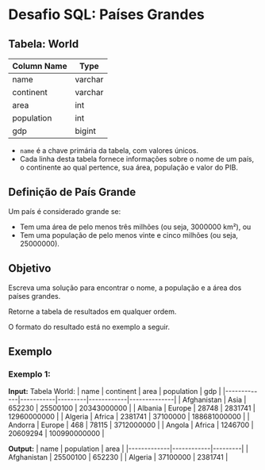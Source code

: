 # Desafio SQL: Países Grandes

## Tabela: World

| Column Name | Type    |
|-------------|---------|
| name        | varchar |
| continent   | varchar |
| area        | int     |
| population  | int     |
| gdp         | bigint  |

- `name` é a chave primária da tabela, com valores únicos.
- Cada linha desta tabela fornece informações sobre o nome de um país, o continente ao qual pertence, sua área, população e valor do PIB.

## Definição de País Grande

Um país é considerado grande se:

- Tem uma área de pelo menos três milhões (ou seja, 3000000 km²), ou
- Tem uma população de pelo menos vinte e cinco milhões (ou seja, 25000000).

## Objetivo

Escreva uma solução para encontrar o nome, a população e a área dos países grandes.

Retorne a tabela de resultados em qualquer ordem.

O formato do resultado está no exemplo a seguir.

## Exemplo

### Exemplo 1:

**Input:** 
Tabela World:
| name        | continent | area    | population | gdp          |
|-------------|-----------|---------|------------|--------------|
| Afghanistan | Asia      | 652230  | 25500100   | 20343000000  |
| Albania     | Europe    | 28748   | 2831741    | 12960000000  |
| Algeria     | Africa    | 2381741 | 37100000   | 188681000000 |
| Andorra     | Europe    | 468     | 78115      | 3712000000   |
| Angola      | Africa    | 1246700 | 20609294   | 100990000000 |

**Output:** 
| name        | population | area    |
|-------------|------------|---------|
| Afghanistan | 25500100   | 652230  |
| Algeria     | 37100000   | 2381741 |
